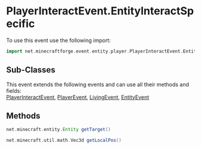 # PlayerInteractEvent.EntityInteractSpecific

To use this event use the following import:
```groovy
import net.minecraftforge.event.entity.player.PlayerInteractEvent.EntityInteractSpecific
```

## Sub-Classes
This event extends the following events and can use all their methods and fields: <br>
[PlayerInteractEvent](player_interact_event.md), [PlayerEvent](../player_event/player_event.md), [LivingEvent](../living_event/living_event.md), [EntityEvent](../entity_event/entity_event.md)

## Methods
```groovy
net.minecraft.entity.Entity getTarget()
```

```groovy
net.minecraft.util.math.Vec3d getLocalPos()
```
